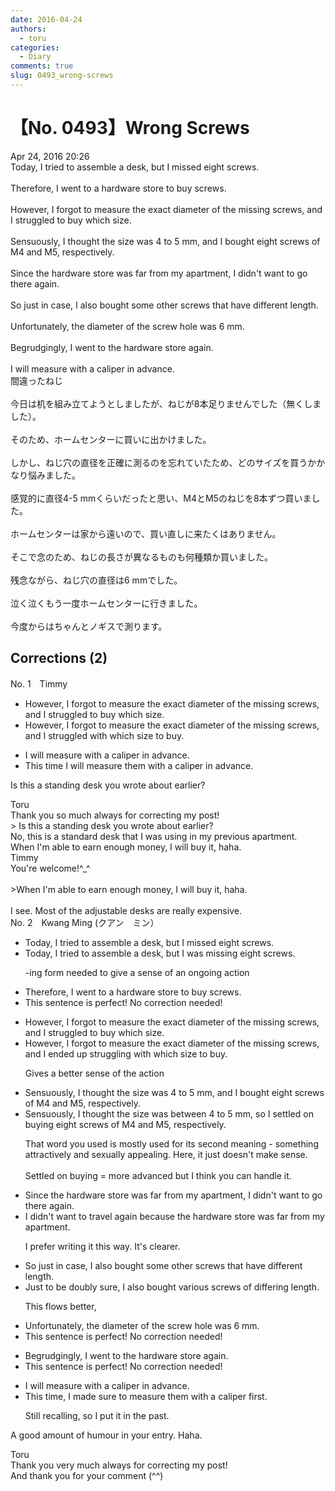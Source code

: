```yaml
---
date: 2016-04-24
authors:
  - toru
categories:
  - Diary
comments: true
slug: 0493_wrong-screws
---
```


# 【No. 0493】Wrong Screws
<div class="date">Apr 24, 2016 20:26</div>
<div id="post"><div id="body_show_ori">
Today, I tried to assemble a desk, but I missed eight screws.<br/><br/>Therefore, I went to a hardware store to buy screws.<br/><br/>However, I forgot to measure the exact diameter of the missing screws, and I struggled to buy which size.<br/><br/>Sensuously, I thought the size was 4 to 5 mm, and I bought eight screws of M4 and M5, respectively.<br/><br/>Since the hardware store was far from my apartment, I didn't want to go there again.<br/><br/>So just in case, I also bought some other screws that have different length.<br/><br/>Unfortunately, the diameter of the screw hole was 6 mm.<br/><br/>Begrudgingly, I went to the hardware store again.<br/><br/>I will measure with a caliper in advance.
</div></div>

<!-- more -->

<div id="post_ja"><div id="body_show_mo">
間違ったねじ<br/><br/>今日は机を組み立てようとしましたが、ねじが8本足りませんでした（無くしました）。<br/><br/>そのため、ホームセンターに買いに出かけました。<br/><br/>しかし、ねじ穴の直径を正確に測るのを忘れていたため、どのサイズを買うかかなり悩みました。<br/><br/>感覚的に直径4-5 mmくらいだったと思い、M4とM5のねじを8本ずつ買いました。<br/><br/>ホームセンターは家から遠いので、買い直しに来たくはありません。<br/><br/>そこで念のため、ねじの長さが異なるものも何種類か買いました。<br/><br/>残念ながら、ねじ穴の直径は6 mmでした。<br/><br/>泣く泣くもう一度ホームセンターに行きました。<br/><br/>今度からはちゃんとノギスで測ります。
</div></div>

## Corrections (2)
<div id="block"><div class="first_name"> No. 1　<span class="just_name">Timmy</span></div><div id="block2">
<ul class="correction_field">
<li class="incorrect">However, I forgot to measure the exact diameter of the missing screws, and I struggled to buy which size.</li>
<li class="corrected correct">
However, I forgot to measure the exact diameter of the missing screws, and I struggled <span class="f_blue">with</span> which size to buy.
</li>
</ul>
<ul class="correction_field">
<li class="incorrect">I will measure with a caliper in advance.</li>
<li class="corrected correct">
<span class="f_blue">This time</span> I will measure <span class="f_blue">them</span> with a caliper in advance.
</li>
</ul>
<p class="comment_small">
 Is this a standing desk you wrote about earlier?
</p>

</div><div class="name"><span class="just_name">Toru</span><br>
Thank you so much always for correcting my post!<br/>&gt; Is this a standing desk you wrote about earlier?<br/>No, this is a standard desk that I was using in my previous apartment.<br/>When I'm able to earn enough money, I will buy it, haha.
</div>
<div class="name"><span class="just_name">Timmy</span><br>
You're welcome!^_^<br/><br/>&gt;When I'm able to earn enough money, I will buy it, haha.<br/><br/>I see. Most of the adjustable desks are really expensive.
</div>
</div>
<div id="block"><div class="first_name"> No. 2　<span class="just_name">Kwang Ming (クアン　ミン）</span></div><div id="block2">
<ul class="correction_field">
<li class="incorrect">Today, I tried to assemble a desk, but I missed eight screws.</li>
<li class="corrected correct">
Today, I tried to assemble a desk, but I <span class="f_blue">was missing</span> eight screws.
<p class="correction_comment">-ing form needed to give a sense of an ongoing action</p>
</li>
</ul>
<ul class="correction_field">
<li class="incorrect">Therefore, I went to a hardware store to buy screws.</li>
<li class="corrected perfect">This sentence is perfect! No correction needed!</li>
</ul>
<ul class="correction_field">
<li class="incorrect">However, I forgot to measure the exact diameter of the missing screws, and I struggled to buy which size.</li>
<li class="corrected correct">
However, I forgot to measure the exact diameter of the missing screws, and <span class="f_blue">I ended up struggling with </span>which size to buy.
<p class="correction_comment">Gives a better sense of the action</p>
</li>
</ul>
<ul class="correction_field">
<li class="incorrect">Sensuously, I thought the size was 4 to 5 mm, and I bought eight screws of M4 and M5, respectively.</li>
<li class="corrected correct">
<span class="sline"><span class="f_blue">Sensuously, </span></span>I thought the size was <span class="f_blue">between </span>4 to 5 mm, <span class="f_blue">so </span>I <span class="f_blue">settled on buying </span>eight screws of M4 and M5, respectively.
<p class="correction_comment">That word you used is mostly used for its second meaning - something attractively and sexually appealing. Here, it just doesn't make sense.<br/><br/>Settled on buying = more advanced but I think you can handle it.</p>
</li>
</ul>
<ul class="correction_field">
<li class="incorrect">Since the hardware store was far from my apartment, I didn't want to go there again.</li>
<li class="corrected correct">
<span class="f_blue">I didn't want to travel again because the hardware store was far from my apartment.</span>
<p class="correction_comment">I prefer writing it this way. It's clearer.</p>
</li>
</ul>
<ul class="correction_field">
<li class="incorrect">So just in case, I also bought some other screws that have different length.</li>
<li class="corrected correct">
<span class="f_blue">Just to be doubly sure</span>, I also bought <span class="f_blue">various screws of differing length.</span>
<p class="correction_comment">This flows better,</p>
</li>
</ul>
<ul class="correction_field">
<li class="incorrect">Unfortunately, the diameter of the screw hole was 6 mm.</li>
<li class="corrected perfect">This sentence is perfect! No correction needed!</li>
</ul>
<ul class="correction_field">
<li class="incorrect">Begrudgingly, I went to the hardware store again.</li>
<li class="corrected perfect">This sentence is perfect! No correction needed!</li>
</ul>
<ul class="correction_field">
<li class="incorrect">I will measure with a caliper in advance.</li>
<li class="corrected correct">
<span class="f_blue">This time, I made sure to measure them with a caliper first.</span>
<p class="correction_comment">Still recalling, so I put it in the past.</p>
</li>
</ul>
<p class="comment_small">
 A good amount of humour in your entry. Haha.
</p>

</div><div class="name"><span class="just_name">Toru</span><br>
Thank you very much always for correcting my post!<br/>And thank you for your comment (^^)
</div>
</div>
